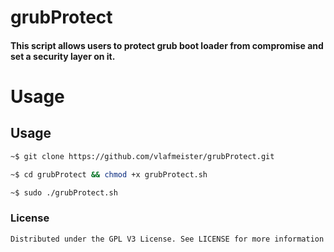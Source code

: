# grubProtect
#### This script allows users to protect grub boot loader from compromise and set a security layer on it.

# Usage
## Usage
```sh
~$ git clone https://github.com/vlafmeister/grubProtect.git

~$ cd grubProtect && chmod +x grubProtect.sh

~$ sudo ./grubProtect.sh
```

### License

`Distributed under the GPL V3 License. See LICENSE for more information`
